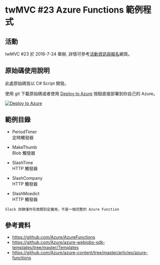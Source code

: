 # twMVC #23 Azure Functions 範例程式

## 活動

twMVC #23 於 2016-7-24 舉辦, 詳情可參考[活動資訊與報名](https://mvc.tw/event/2016/7/24)網頁。

## 原始碼使用說明

此處原始碼皆以 C# Script 開發。

使用 git 下載原始碼或者使用 [Deploy to Azure](https://azuredeploy.net/) 按鈕直接部署到你自己的 Azure。

[![Deploy to Azure](http://azuredeploy.net/deploybutton.png)](https://azuredeploy.net/)

## 範例目錄

- PeriodTimer  
  定時觸發器

- MakeThumb  
  Blob 觸發器

- SlashTime  
  HTTP 觸發器

- SlashCompany  
  HTTP 觸發器

- SlashMoedict  
  HTTP 觸發器

```
Slack 目錄僅作存放類別定義用，不是一個完整的 Azure Function
```

## 參考資料

- https://github.com/Azure/AzureFunctions
- https://github.com/Azure/azure-webjobs-sdk-templates/tree/master/Templates
- https://github.com/Azure/azure-content/tree/master/articles/azure-functions
